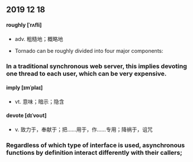 ## 2019 12 18

#### roughly [ˈrʌfli]

* adv. 粗糙地；概略地

* Tornado can be roughly divided into four major components:


### In a traditional synchronous web server, this implies devoting one thread to each user, which can be very expensive.

#### imply [ɪmˈplaɪ]

* vt. 意味；暗示；隐含

#### devote [dɪˈvoʊt]

* v. 致力于，奉献于；把……用于，作……专用；降祸于，诅咒

### Regardless of which type of interface is used, asynchronous functions by definition interact differently with their callers;
